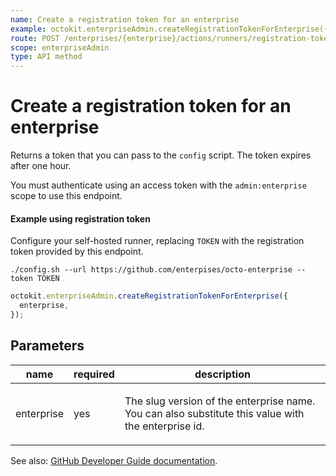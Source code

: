 ```yaml
---
name: Create a registration token for an enterprise
example: octokit.enterpriseAdmin.createRegistrationTokenForEnterprise({ enterprise })
route: POST /enterprises/{enterprise}/actions/runners/registration-token
scope: enterpriseAdmin
type: API method
---
```


# Create a registration token for an enterprise

Returns a token that you can pass to the `config` script. The token expires after one hour.

You must authenticate using an access token with the `admin:enterprise` scope to use this endpoint.

#### Example using registration token

Configure your self-hosted runner, replacing `TOKEN` with the registration token provided by this endpoint.

```
./config.sh --url https://github.com/enterpises/octo-enterprise --token TOKEN
```

```js
octokit.enterpriseAdmin.createRegistrationTokenForEnterprise({
  enterprise,
});
```

## Parameters

<table>
  <thead>
    <tr>
      <th>name</th>
      <th>required</th>
      <th>description</th>
    </tr>
  </thead>
  <tbody>
    <tr><td>enterprise</td><td>yes</td><td>

The slug version of the enterprise name. You can also substitute this value with the enterprise id.

</td></tr>
  </tbody>
</table>

See also: [GitHub Developer Guide documentation](https://developer.github.com/v3/enterprise-admin/actions/#create-a-registration-token-for-an-enterprise).
